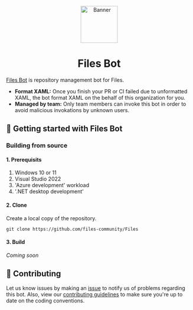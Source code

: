 <p align="center">
  <a href="https://github.com/files-community">
    <img src="https://github.com/files-community/Bot/assets/62196528/3350b729-3a97-44aa-a555-af732d35c96e" alt="Banner" width="100" />
  </a>
</p>
<h1 align="center">
    Files Bot
</h1>

[Files Bot](https://github.com/files-community/Bot) is repository management bot for Files.

- **Format XAML:** Once you finish your PR or CI failed due to unformatted XAML, the bot format XAML on the behalf of this organization for you.
- **Managed by team:** Only team members can invoke this bot in order to avoid malicious invokations by unknown users.

## 🎁 Getting started with Files Bot

### Building from source

#### 1. Prerequisits

1. Windows 10 or 11
2. Visual Studio 2022
3. 'Azure development' workload
4. '.NET desktop development'

#### 2. Clone

Create a local copy of the repository.

```
git clone https://github.com/files-community/Files
```

#### 3. Build

_Coming soon_

## 🚀 Contributing

Let us know issues by making an [issue](https://github.com/files-community/Files/issues) to notify us of problems regarding this bot.
Also, view our [contributing guidelines](https://github.com/files-community/Files/blob/main/.github/CONTRIBUTING.md) to make sure you're up to date on the coding conventions.
